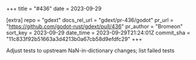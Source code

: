 +++
title = "#436"
date = 2023-09-29

[extra]
repo = "gdext"
docs_rel_url = "gdext/pr-436/godot"
pr_url = "https://github.com/godot-rust/gdext/pull/436"
pr_author = "Bromeon"
sort_key = 2023-09-29
date_time = 2023-09-29T21:24:01Z
commit_sha = "11c833f92b51663a3d4213b0a67cb58d9efdfc29"
+++

Adjust tests to upstream NaN-in-dictionary changes; list failed tests
